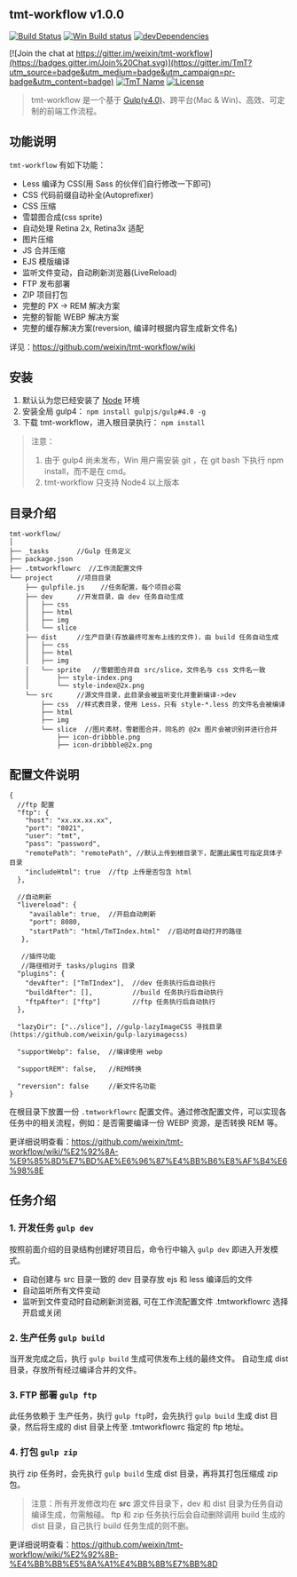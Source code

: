 ## tmt-workflow v1.0.0

[![Build Status](https://travis-ci.org/weixin/tmt-workflow.svg)](https://travis-ci.org/weixin/tmt-workflow "Build Status")
[![Win Build status](https://img.shields.io/appveyor/ci/weixin/tmt-workflow.svg?label=Win%20build)](https://ci.appveyor.com/project/littledu/tmt-workflow) 
[![devDependencies](https://img.shields.io/david/dev/weixin/tmt-workflow.svg)](https://ci.appveyor.com/project/weixin/tmt-workflow "devDependencies") 

[![Join the chat at https://gitter.im/weixin/tmt-workflow](https://badges.gitter.im/Join%20Chat.svg)](https://gitter.im/TmT?utm_source=badge&utm_medium=badge&utm_campaign=pr-badge&utm_content=badge)
[![TmT Name](https://img.shields.io/badge/Team-TmT-brightgreen.svg?style=flat)](https://github.com/orgs/TmT/people "Tencent Moe Team") 
[![License](https://img.shields.io/badge/license-MIT-blue.svg?style=flat)](http://opensource.org/licenses/MIT "Feel free to contribute.") 

> tmt-workflow 是一个基于 [Gulp(v4.0)](https://github.com/gulpjs/gulp/tree/4.0)、跨平台(Mac & Win)、高效、可定制的前端工作流程。

## 功能说明

`tmt-workflow` 有如下功能：
- Less 编译为 CSS(用 Sass 的伙伴们自行修改一下即可)
- CSS 代码前缀自动补全(Autoprefixer)
- CSS 压缩
- 雪碧图合成(css sprite)
- 自动处理 Retina 2x, Retina3x 适配
- 图片压缩
- JS 合并压缩
- EJS 模版编译
- 监听文件变动，自动刷新浏览器(LiveReload)
- FTP 发布部署
- ZIP 项目打包
- 完整的 PX -> REM 解决方案
- 完整的智能 WEBP 解决方案
- 完整的缓存解决方案(reversion, 编译时根据内容生成新文件名)

详见：https://github.com/weixin/tmt-workflow/wiki

## 安装

1. 默认认为您已经安装了 [Node](https://nodejs.org/en/) 环境
2. 安装全局 gulp4： `npm install gulpjs/gulp#4.0 -g`
3. 下载 tmt-workflow，进入根目录执行： `npm install`

> 注意：
> 1. 由于 gulp4 尚未发布，Win 用户需安装 git ，在 git bash 下执行 npm install，而不是在 cmd。
> 2. tmt-workflow 只支持 Node4 以上版本

## 目录介绍

```
tmt-workflow/
│
├── _tasks       //Gulp 任务定义
├── package.json
├── .tmtworkflowrc  //工作流配置文件
└── project      //项目目录
    ├── gulpfile.js    //任务配置，每个项目必需
    ├── dev      //开发目录，由 dev 任务自动生成
    │   ├── css
    │   ├── html
    │   ├── img
    │   └── slice
    ├── dist     //生产目录(存放最终可发布上线的文件)，由 build 任务自动生成
    │   ├── css
    │   ├── html
    │   ├── img
    │   └── sprite   //雪碧图合并自 src/slice，文件名与 css 文件名一致
    │       ├── style-index.png
    │       └── style-index@2x.png
    └── src      //源文件目录，此目录会被监听变化并重新编译->dev
        ├── css  //样式表目录，使用 Less，只有 style-*.less 的文件名会被编译
        ├── html
        ├── img
        └── slice  //图片素材，雪碧图合并，同名的 @2x 图片会被识别并进行合并
            ├── icon-dribbble.png
            ├── icon-dribbble@2x.png
```

## 配置文件说明
```
{
  //ftp 配置
  "ftp": {
    "host": "xx.xx.xx.xx",
    "port": "8021",
    "user": "tmt",
    "pass": "password",
    "remotePath": "remotePath", //默认上传到根目录下，配置此属性可指定具体子目录
    "includeHtml": true  //ftp 上传是否包含 html
  },

  //自动刷新
  "livereload": {
     "available": true,  //开启自动刷新
     "port": 8080,
     "startPath": "html/TmTIndex.html"  //启动时自动打开的路径
   },

   //插件功能
   //路径相对于 tasks/plugins 目录
  "plugins": {
    "devAfter": ["TmTIndex"],  //dev 任务执行后自动执行
    "buildAfter": [],          //build 任务执行后自动执行
    "ftpAfter": ["ftp"]        //ftp 任务执行后自动执行
  },

  "lazyDir": ["../slice"], //gulp-lazyImageCSS 寻找目录(https://github.com/weixin/gulp-lazyimagecss)

  "supportWebp": false,  //编译使用 webp

  "supportREM": false,   //REM转换

  "reversion": false     //新文件名功能
}
```
在根目录下放置一份 `.tmtworkflowrc` 配置文件。通过修改配置文件，可以实现各任务中的相关流程，例如：是否需要编译一份 WEBP 资源，是否转换 REM 等。

更详细说明查看：https://github.com/weixin/tmt-workflow/wiki/%E2%92%8A-%E9%85%8D%E7%BD%AE%E6%96%87%E4%BB%B6%E8%AF%B4%E6%98%8E

## 任务介绍

### 1. 开发任务 `gulp dev`
按照前面介绍的目录结构创建好项目后，命令行中输入 `gulp dev` 即进入开发模式。
- 自动创建与 src 目录一致的 dev 目录存放 ejs 和 less 编译后的文件
- 自动监听所有文件变动
- 监听到文件变动时自动刷新浏览器, 可在工作流配置文件 .tmtworkflowrc 选择开启或关闭

### 2. 生产任务 `gulp build`
当开发完成之后，执行 `gulp build` 生成可供发布上线的最终文件。
自动生成 dist 目录，存放所有经过编译合并的文件。

### 3. FTP 部署 `gulp ftp`
此任务依赖于 生产任务，执行 `gulp ftp`时，会先执行 `gulp build` 生成 dist 目录，然后将生成的 dist 目录上传至 .tmtworkflowrc 指定的 ftp 地址。

### 4. 打包 `gulp zip`
执行 zip 任务时，会先执行 `gulp build` 生成 dist 目录，再将其打包压缩成 zip 包。

> 注意：所有开发修改均在 **src** 源文件目录下，dev 和 dist 目录为任务自动编译生成，勿需触碰。
> ftp 和 zip 任务执行后会自动删除调用 build 生成的 dist 目录，自己执行 build 任务生成的则不删。

更详细说明查看：https://github.com/weixin/tmt-workflow/wiki/%E2%92%8B-%E4%BB%BB%E5%8A%A1%E4%BB%8B%E7%BB%8D
